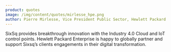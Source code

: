 ```yaml
---
product: quotes
image: /img/content/quotes/mirlesse_hpe.png
author: Pierre Mirlesse, Vice President Public Sector, Hewlett Packard Enterprise – EMEA
---
```


SixSq provides breakthrough innovation with the Industry 4.0 Cloud and IoT control points.
Hewlett Packard Enterprise is happy to globally partner and support Sixsq’s clients engagements in their digital transformation.
